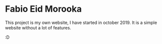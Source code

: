 # Fabio Eid Morooka
This project is my own website, I have started in october 2019.
It is a simple website without a lot of features.

:D
